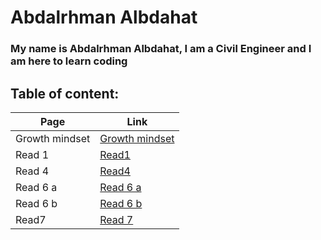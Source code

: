 # Abdalrhman Albdahat 
### My name is Abdalrhman Albdahat, I am a Civil Engineer and I am here to learn coding
## Table of content:
| Page | Link |
|------------ | -------------|
| Growth mindset | [Growth mindset](https://boodah96.github.io/reading-notes/) |
| Read 1 |  [Read1](https://boodah96.github.io/reading-notes/read_1)|
| Read 4 |  [Read4](https://boodah96.github.io/reading-notes/read4)|
| Read 6 a |  [Read 6 a](https://boodah96.github.io/reading-notes/read6a)|
| Read 6 b |  [Read 6 b](https://boodah96.github.io/reading-notes/read6b)|
| Read7    |  [Read 7](https://boodah96.github.io/reading-notes/read7)|